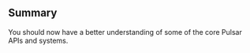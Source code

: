 ## Summary

You should now have a better understanding of some of the core Pulsar APIs and
systems.
